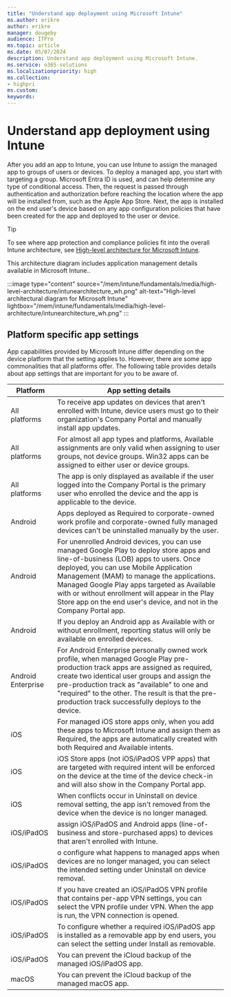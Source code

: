```yaml
---
title: "Understand app deployment using Microsoft Intune"
ms.author: erikre
author: erikre
manager: dougeby
audience: ITPro
ms.topic: article
ms.date: 05/07/2024
description: Understand app deployment using Microsoft Intune.
ms.service: o365-solutions
ms.localizationpriority: high
ms.collection:
- highpri
ms.custom:
keywords:
---
```


# Understand app deployment using Intune

After you add an app to Intune, you can use Intune to assign the managed app to groups of users or devices. To deploy a managed app, you start with targeting a group. Microsoft Entra ID is used, and can help determine any type of conditional access. Then, the request is passed through authentication and authorization before reaching the location where the app will be installed from, such as the Apple App Store. Next, the app is installed on the end user's device based on any app configuration policies that have been created for the app and deployed to the user or device. 

> [!TIP]
> To see where app protection and compliance policies fit into the overall Intune architecture, see [High-level architecture for Microsoft Intune](/mem/intune/fundamentals/high-level-architecture).

This architecture diagram includes application management details available in Microsoft Intune..  

:::image type="content" source="/mem/intune/fundamentals/media/high-level-architecture/intunearchitecture_wh.png" alt-text="High-level architectural diagram for Microsoft Intune"  lightbox="/mem/intune/fundamentals/media/high-level-architecture/intunearchitecture_wh.png" :::

## Platform specific app settings

App capabilities provided by Microsoft Intune differ depending on the device platform that the setting applies to. However, there are some app commonalities that all platforms offer. The following table provides details about app settings that are important for you to be aware of. 

| Platform | App setting details |
|---|---|
| All   platforms | To receive app updates on   devices that aren't enrolled with Intune, device users must go to their   organization's Company Portal and manually install app updates. |
| All   platforms | For   almost all app types and platforms, Available   assignments are only valid when assigning to   user groups, not device groups. Win32 apps can be assigned to either user or   device groups. |
| All   platforms | The app is only displayed as   available if the user logged into the Company Portal is the primary user who   enrolled the device and the app is applicable to the device. |
| Android | Apps   deployed as Required to corporate-owned work profile and corporate-owned   fully managed devices can't be uninstalled manually by the user. |
| Android | For unenrolled Android devices, you can use managed Google Play to deploy store   apps and line-of-business (LOB) apps to users. Once deployed, you can   use Mobile Application Management (MAM) to manage the applications.   Managed Google Play apps targeted as Available with or without   enrollment will appear in the Play Store app on the end user's device,   and not in the Company Portal app.  |
| Android  | If you deploy an Android app   as Available with or without enrollment, reporting status will only be   available on enrolled devices. |
| Android   Enterprise | For Android Enterprise   personally owned work profile, when managed Google Play pre-production track   apps are assigned as required, create two identical user groups and assign   the pre-production track as "available" to one and "required"   to the other. The result is that the pre-production track successfully   deploys to the device. |
| iOS | For managed iOS store apps only,   when you add these apps to Microsoft Intune and assign them as Required, the   apps are automatically created with both Required and Available intents. |
| iOS | iOS   Store apps (not iOS/iPadOS VPP apps) that are targeted with required intent   will be enforced on the device at the time of the device check-in and will   also show in the Company Portal app. |
| iOS | When   conflicts occur in Uninstall on device removal setting, the app isn't removed from the device when the device is no longer managed. |
| iOS/iPadOS | assign   iOS/iPadOS and Android apps (line-of-business and store-purchased apps) to   devices that aren't enrolled with Intune. |
| iOS/iPadOS | o   configure what happens to managed apps when devices are no longer managed,   you can select the intended setting under Uninstall on device removal. |
| iOS/iPadOS | If   you have created an iOS/iPadOS VPN profile that contains per-app VPN   settings, you can select the VPN profile under VPN. When the app is run, the VPN connection is opened. |
| iOS/iPadOS | To configure whether a required   iOS/iPadOS app is installed as a removable app by end users, you can select   the setting under Install as removable. |
| iOS/iPadOS | You can prevent the iCloud   backup of the managed iOS/iPadOS app. |
| macOS | You can prevent the iCloud   backup of the managed macOS app. |

